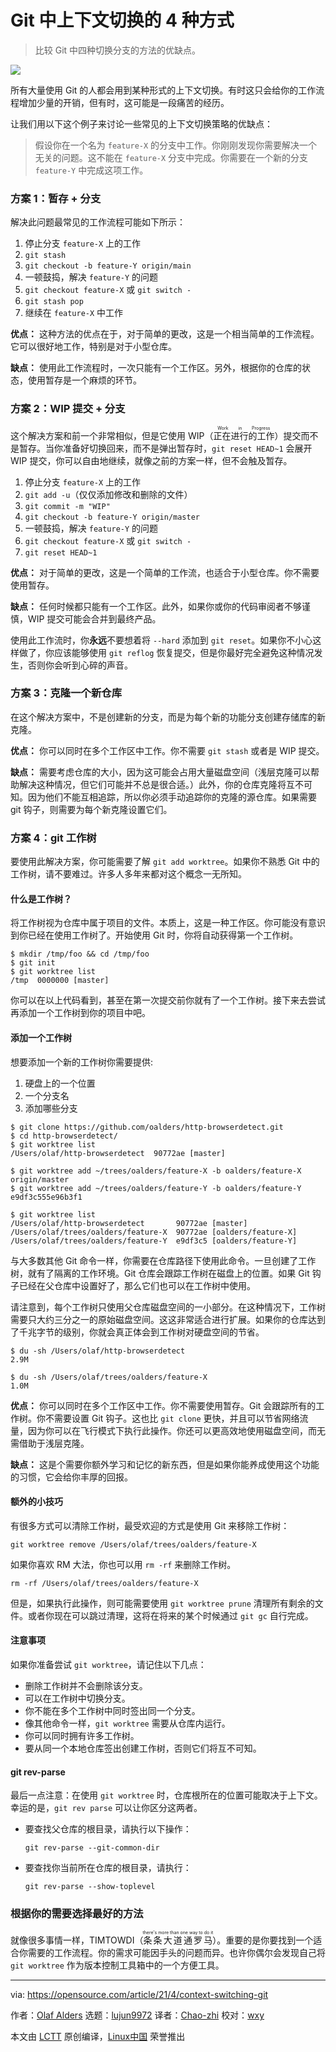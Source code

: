 [#]: subject: (4 tips for context switching in Git)
[#]: via: (https://opensource.com/article/21/4/context-switching-git)
[#]: author: (Olaf Alders https://opensource.com/users/oalders)
[#]: collector: (lujun9972)
[#]: translator: (Chao-zhi)
[#]: reviewer: (wxy)
[#]: publisher: (wxy)
[#]: url: (https://linux.cn/article-13422-1.html)

Git 中上下文切换的 4 种方式
======

> 比较 Git 中四种切换分支的方法的优缺点。

![](https://img.linux.net.cn/data/attachment/album/202105/25/091803a6ww3r7yo32oxdzx.jpg)

所有大量使用 Git 的人都会用到某种形式的上下文切换。有时这只会给你的工作流程增加少量的开销，但有时，这可能是一段痛苦的经历。

让我们用以下这个例子来讨论一些常见的上下文切换策略的优缺点：

> 假设你在一个名为 `feature-X` 的分支中工作。你刚刚发现你需要解决一个无关的问题。这不能在 `feature-X` 分支中完成。你需要在一个新的分支 `feature-Y` 中完成这项工作。

### 方案 1：暂存 + 分支

解决此问题最常见的工作流程可能如下所示：

  1. 停止分支 `feature-X` 上的工作
  2. `git stash`
  3. `git checkout -b feature-Y origin/main`
  4. 一顿鼓捣，解决 `feature-Y` 的问题
  5. `git checkout feature-X` 或 `git switch -`
  6. `git stash pop`
  7. 继续在 `feature-X` 中工作

**优点：** 这种方法的优点在于，对于简单的更改，这是一个相当简单的工作流程。它可以很好地工作，特别是对于小型仓库。

**缺点：** 使用此工作流程时，一次只能有一个工作区。另外，根据你的仓库的状态，使用暂存是一个麻烦的环节。

### 方案 2：WIP 提交 + 分支

这个解决方案和前一个非常相似，但是它使用 WIP（<ruby>正在进行的工作<rt>Work in Progress</rt></ruby>）提交而不是暂存。当你准备好切换回来，而不是弹出暂存时，`git reset HEAD~1` 会展开 WIP 提交，你可以自由地继续，就像之前的方案一样，但不会触及暂存。

  1. 停止分支 `feature-X` 上的工作
  2. `git add -u`（仅仅添加修改和删除的文件）
  3. `git commit -m "WIP"`
  4. `git checkout -b feature-Y origin/master`
  5. 一顿鼓捣，解决 `feature-Y` 的问题
  6. `git checkout feature-X` 或 `git switch -`
  7. `git reset HEAD~1`

**优点：** 对于简单的更改，这是一个简单的工作流，也适合于小型仓库。你不需要使用暂存。

**缺点：** 任何时候都只能有一个工作区。此外，如果你或你的代码审阅者不够谨慎，WIP 提交可能会合并到最终产品。

使用此工作流时，你**永远**不要想着将 `--hard` 添加到 `git reset`。如果你不小心这样做了，你应该能够使用 `git reflog` 恢复提交，但是你最好完全避免这种情况发生，否则你会听到心碎的声音。

### 方案 3：克隆一个新仓库

在这个解决方案中，不是创建新的分支，而是为每个新的功能分支创建存储库的新克隆。

**优点：** 你可以同时在多个工作区中工作。你不需要 `git stash` 或者是 WIP 提交。

**缺点：** 需要考虑仓库的大小，因为这可能会占用大量磁盘空间（浅层克隆可以帮助解决这种情况，但它们可能并不总是很合适。）此外，你的仓库克隆将互不可知。因为他们不能互相追踪，所以你必须手动追踪你的克隆的源仓库。如果需要 git 钩子，则需要为每个新克隆设置它们。

### 方案 4：git 工作树

要使用此解决方案，你可能需要了解 `git add worktree`。如果你不熟悉 Git 中的工作树，请不要难过。许多人多年来都对这个概念一无所知。

#### 什么是工作树？

将工作树视为仓库中属于项目的文件。本质上，这是一种工作区。你可能没有意识到你已经在使用工作树了。开始使用 Git 时，你将自动获得第一个工作树。

```
$ mkdir /tmp/foo && cd /tmp/foo
$ git init
$ git worktree list
/tmp  0000000 [master]
```

你可以在以上代码看到，甚至在第一次提交前你就有了一个工作树。接下来去尝试再添加一个工作树到你的项目中吧。

#### 添加一个工作树

想要添加一个新的工作树你需要提供:

  1. 硬盘上的一个位置
  2. 一个分支名
  3. 添加哪些分支

```
$ git clone https://github.com/oalders/http-browserdetect.git
$ cd http-browserdetect/
$ git worktree list
/Users/olaf/http-browserdetect  90772ae [master]

$ git worktree add ~/trees/oalders/feature-X -b oalders/feature-X origin/master
$ git worktree add ~/trees/oalders/feature-Y -b oalders/feature-Y e9df3c555e96b3f1

$ git worktree list
/Users/olaf/http-browserdetect       90772ae [master]
/Users/olaf/trees/oalders/feature-X  90772ae [oalders/feature-X]
/Users/olaf/trees/oalders/feature-Y  e9df3c5 [oalders/feature-Y]
```

与大多数其他 Git 命令一样，你需要在仓库路径下使用此命令。一旦创建了工作树，就有了隔离的工作环境。Git 仓库会跟踪工作树在磁盘上的位置。如果 Git 钩子已经在父仓库中设置好了，那么它们也可以在工作树中使用。

请注意到，每个工作树只使用父仓库磁盘空间的一小部分。在这种情况下，工作树需要只大约三分之一的原始磁盘空间。这这非常适合进行扩展。如果你的仓库达到了千兆字节的级别，你就会真正体会到工作树对硬盘空间的节省。

```
$ du -sh /Users/olaf/http-browserdetect
2.9M

$ du -sh /Users/olaf/trees/oalders/feature-X
1.0M
```

**优点：** 你可以同时在多个工作区中工作。你不需要使用暂存。Git 会跟踪所有的工作树。你不需要设置 Git 钩子。这也比 `git clone` 更快，并且可以节省网络流量，因为你可以在飞行模式下执行此操作。你还可以更高效地使用磁盘空间，而无需借助于浅层克隆。

**缺点：** 这是个需要你额外学习和记忆的新东西，但是如果你能养成使用这个功能的习惯，它会给你丰厚的回报。

#### 额外的小技巧

有很多方式可以清除工作树，最受欢迎的方式是使用 Git 来移除工作树：

```
git worktree remove /Users/olaf/trees/oalders/feature-X
```

如果你喜欢 RM 大法，你也可以用 `rm -rf` 来删除工作树。

```
rm -rf /Users/olaf/trees/oalders/feature-X
```

但是，如果执行此操作，则可能需要使用 `git worktree prune` 清理所有剩余的文件。或者你现在可以跳过清理，这将在将来的某个时候通过 `git gc` 自行完成。

#### 注意事项

如果你准备尝试 `git worktree`，请记住以下几点：

* 删除工作树并不会删除该分支。
* 可以在工作树中切换分支。
* 你不能在多个工作树中同时签出同一个分支。
* 像其他命令一样，`git worktree` 需要从仓库内运行。
* 你可以同时拥有许多工作树。
* 要从同一个本地仓库签出创建工作树，否则它们将互不可知。

#### git rev-parse

最后一点注意：在使用 `git worktree` 时，仓库根所在的位置可能取决于上下文。幸运的是，`git rev parse` 可以让你区分这两者。

* 要查找父仓库的根目录，请执行以下操作：    
    ```
    git rev-parse --git-common-dir
  ```
* 要查找你当前所在仓库的根目录，请执行：
    ```
    git rev-parse --show-toplevel
  ```

### 根据你的需要选择最好的方法

就像很多事情一样，TIMTOWDI（<ruby>条条大道通罗马<rt>there's more than one way to do it</rt></ruby>）。重要的是你要找到一个适合你需要的工作流程。你的需求可能因手头的问题而异。也许你偶尔会发现自己将 `git worktree` 作为版本控制工具箱中的一个方便工具。

--------------------------------------------------------------------------------

via: https://opensource.com/article/21/4/context-switching-git

作者：[Olaf Alders][a]
选题：[lujun9972][b]
译者：[Chao-zhi](https://github.com/Chao-zhi)
校对：[wxy](https://github.com/wxy)

本文由 [LCTT](https://github.com/LCTT/TranslateProject) 原创编译，[Linux中国](https://linux.cn/) 荣誉推出

[a]: https://opensource.com/users/oalders
[b]: https://github.com/lujun9972
[1]: https://opensource.com/sites/default/files/styles/image-full-size/public/lead-images/browser_screen_windows_files.png?itok=kLTeQUbY (Computer screen with files or windows open)
